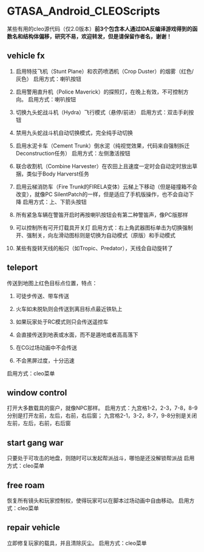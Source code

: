 # GTASA_Android_CLEOScripts

某些有用的cleo源代码（仅2.0版本）**前3个包含本人通过IDA反编译游戏得到的函数名和结构体偏移，研究不易，欢迎转发，但是请保留作者名，谢谢！**

## vehicle fx

1. 启用特技飞机（Stunt Plane）和农药喷洒机（Crop Duster）的烟雾（红色/灰色）
启用方式：喇叭按钮

2. 启用警用直升机（Police Maverick）的探照灯，在晚上有效，不可控制方向。
启用方式：喇叭按钮

3. 切换九头蛇战斗机（Hydra）飞行模式（悬停/前进）
启用方式：双击手刹按钮

4. 禁用九头蛇战斗机自动切换模式，完全纯手动切换

5. 启用水泥卡车（Cement Trunk）倒水泥（纯视觉效果，代码来自强制拆迁Deconstruction任务）
启用方式：左侧激活按钮

6. 联合收割机（Combine Harvester）在农田上且速度一定时会自动定时放出草捆，类似于Body Harverst任务

7. 启用云梯消防车（Fire Trunk的FIRELA变体）云梯上下移动（但是碰撞箱不会改变），就像PC SilentPatch的一样，但是适应了手机版操作，也不会自动下降
启用方式：上、下箭头按钮

8. 所有紧急车辆在警笛开启时再按喇叭按钮会有第二种警笛声，像PC版那样

9. 可以控制所有可开灯载具开关灯
启用方式：右上角武器图标单击为切换强制开、强制关，向左滑动图标则是切换为自动模式（原版）和手动模式

10. 某些有旋转天线的船只（如Tropic、Predator），天线会自动旋转了

## teleport

传送到地图上红色目标点位置，特点：

1. 可徒步传送、带车传送

2. 火车如未脱轨则会传送到离目标点最近铁轨上

3. 如果玩家处于RC模式则只会传送遥控车

4. 会直接传送到地表或水面，而不是遁地或者高高落下

5. 在CG过场动画中不会传送

6. 不会黑屏过度，十分迅速

启用方式：cleo菜单

## window control

打开大多数载具的窗户，就像NPC那样。
启用方式：九宫格1-2，2-3，7-8，8-9分别是打开左前，左后，右前，右后窗；
九宫格2-1，3-2，8-7，9-8分别是关闭左前，左后，右前，右后窗

## start gang war

只要处于可攻击的地盘，则随时可以发起帮派战斗，哪怕是还没解锁帮派战
启用方式：cleo菜单

## free roam

恢复所有镜头和玩家控制权，使得玩家可以在脚本过场动画中自由移动。
启用方式：cleo菜单

## repair vehicle

立即修复玩家的载具，并且清除灰尘。
启用方式：cleo菜单

